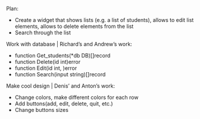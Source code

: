 Plan:

* Create a widget that shows lists (e.g. a list of students), allows to edit list elements, allows to delete elements from the list
* Search through the list

Work with database | Richard’s and Andrew’s work:

  - function Get_students(*db DB)[]record 
  - function Delete(id int)error 
  - function Edit(id int, )error 
  - function Search(input string)[]record 

Make cool design | Denis’ and Anton’s work:

  - Change colors, make different colors for each row
  - Add buttons(add, edit, delete, quit, etc.) 
  - Change buttons sizes
